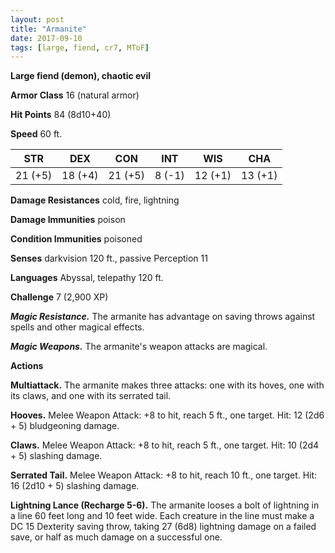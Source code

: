 ```yaml
---
layout: post
title: "Armanite"
date: 2017-09-10
tags: [large, fiend, cr7, MToF]
---
```


**Large fiend (demon), chaotic evil**

**Armor Class** 16 (natural armor)

**Hit Points** 84 (8d10+40)

**Speed** 60 ft.

|   STR   |   DEX   |   CON   |   INT   |   WIS   |   CHA   |
|:-----:|:-----:|:-----:|:-----:|:-----:|:-----:|
| 21 (+5) | 18 (+4) | 21 (+5) | 8 (-1) | 12 (+1) | 13 (+1) |

**Damage Resistances** cold, fire, lightning

**Damage Immunities** poison

**Condition Immunities** poisoned

**Senses** darkvision 120 ft., passive Perception 11

**Languages** Abyssal, telepathy 120 ft.

**Challenge** 7 (2,900 XP)

***Magic Resistance.*** The armanite has advantage on saving throws against spells and other magical effects.

***Magic Weapons.*** The armanite's weapon attacks are magical.

**Actions**

**Multiattack.** The armanite makes three attacks: one with its hoves, one with its claws, and one with its serrated tail.

**Hooves.** Melee Weapon Attack: +8 to hit, reach 5 ft., one target. Hit: 12 (2d6 + 5) bludgeoning damage.

**Claws.** Melee Weapon Attack: +8 to hit, reach 5 ft., one target. Hit: 10 (2d4 + 5) slashing damage.

**Serrated Tail.** Melee Weapon Attack: +8 to hit, reach 10 ft., one target. Hit: 16 (2d10 + 5) slashing damage.

**Lightning Lance (Recharge 5-6).** The armanite looses a bolt of lightning in a line 60 feet long and 10 feet wide. Each creature in the line must make a DC 15 Dexterity saving throw, taking 27 (6d8) lightning damage on a failed save, or half as much damage on a successful one. 

